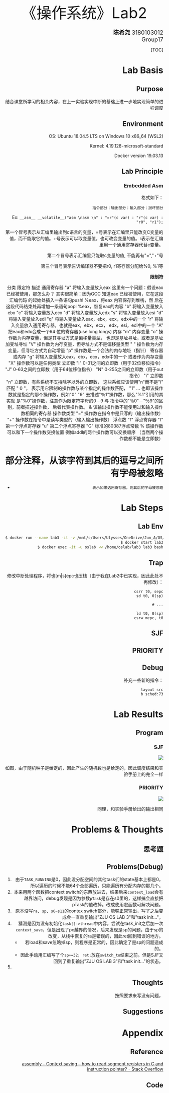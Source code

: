 <center><font size=7>《操作系统》Lab2</font></center><br /><div align='right'><font size=4><b>陈希尧</b> 3180103012</font><br /><div align='right'><font size=4>Group17</font></div>

[TOC]

# Lab Basis

## Purpose

结合课堂所学习的相关内容，在上⼀实验实现中断的基础上进一步地实现简单的进程调度

## Environment

OS: Ubuntu 18.04.5 LTS on Windows 10 x86_64 (WSL2)

Kernel: 4.19.128-microsoft-standard

Docker version 19.03.13

## Lab Principle

### Embedded Asm

格式如下：

`指令部分：输出部分：输入部分：损坏部分`

Ex: `__asm__ __volatile__("asm \nasm \n" : "=r"(c var) : "r"(c var) : "r0", "r1");`

第一个冒号表示从汇编里输出到c语言的变量，=号表示在汇编里只能改变C变量的值，而不能取它的值。+号表示可以取变量值，也可改变变量的值。r表示在汇编里用一个通用寄存器代替c变量。

第二个冒号表示汇编里只能取c变量的值, 不能再有"=","+"号

第三个冒号表示告诉编译器不要把r0, r1寄存器分配给%0, %1等

**限制符**

分类            限定符                    描述
通用寄存器       "a"               将输入变量放入eax
这里有一个问题：假设eax已经被使用，那怎么办？
其实很简单：因为GCC 知道eax 已经被使用，它在这段汇编代码
的起始处插入一条语句pushl %eax，将eax 内容保存到堆栈，然
后在这段代码结束处再增加一条语句popl %eax，恢复eax的内容
"b"               将输入变量放入ebx
"c"               将输入变量放入ecx
"d"                将输入变量放入edx
"s"               将输入变量放入esi
"d"               将输入变量放入edi
"q"              将输入变量放入eax，ebx，ecx，edx中的一个
"r"               将输入变量放入通用寄存器，也就是eax，ebx，ecx，
edx，esi，edi中的一个
"A"              把eax和edx合成一个64 位的寄存器(use long longs)
内存             "m"             内存变量
"o"             操作数为内存变量，但是其寻址方式是偏移量类型，
也即是基址寻址，或者是基址加变址寻址
"V"             操作数为内存变量，但寻址方式不是偏移量类型
" "             操作数为内存变量，但寻址方式为自动增量
"p"             操作数是一个合法的内存地址（指针）
寄存器或内存     "g"             将输入变量放入eax，ebx，ecx，edx中的一个
或者作为内存变量
"X"            操作数可以是任何类型
立即数
"I"             0-31之间的立即数（用于32位移位指令）
"J"             0-63之间的立即数（用于64位移位指令）
"N"             0-255之间的立即数（用于out指令）
"i"             立即数  
"n"            立即数，有些系统不支持除字以外的立即数，
这些系统应该使用"n"而不是"i"
匹配             " 0 "，         表示用它限制的操作数与某个指定的操作数匹配，
"1" ...               也即该操作数就是指定的那个操作数，例如"0"
"9"            去描述"％1"操作数，那么"%1"引用的其实就
是"%0"操作数，注意作为限定符字母的0－9 与
指令中的"％0"－"％9"的区别，前者描述操作数，
后者代表操作数。
&                     该输出操作数不能使用过和输入操作数相同的寄存器
操作数类型         "="          操作数在指令中是只写的（输出操作数）  
"+"          操作数在指令中是读写类型的（输入输出操作数）
浮点数             "f"          浮点寄存器
"t"           第一个浮点寄存器
"u"          第二个浮点寄存器
"G"          标准的80387浮点常数
%                   该操作数可以和下一个操作数交换位置
例如addl的两个操作数可以交换顺序
（当然两个操作数都不能是立即数）

#                   部分注释，从该字符到其后的逗号之间所有字母被忽略
*                     表示如果选用寄存器，则其后的字母被忽略

# Lab Steps

## Lab Env

```zsh
$ docker run --name lab3 -it -v /mnt/c/Users/Ulysses/OneDrive/Jun_A/OS/Lab/Lab3/Lab3_3180103012:/home/oslab/lab3 -u oslab -w /home/oslab/lab3 oslab:2020 /bin/bash # 使用--name命名
$ docker start lab3
$ docker exec -it -u oslab -w /home/oslab/lab3 lab3 bash
```

## Trap

修改中断处理程序，将也[m|s]epc也压栈（由于我在Lab2中已实现，因此此处不再修改）：

```assembly
csrr t0, sepc
sd t0, 0(sp)

# ...

ld t0, 0(sp)
csrw mepc, t0
```

## SJF

## PRIORITY

## Debug

补充一些新的指令：

```
layout src
b sched:73
```





# Lab Results

## Program

### SJF

![](assets/image-20201109132633353.png)

如图，由于随机种子是给定的，因此产生的随机数也是给定的，因此调度结果和实验手册上的完全一样

### PRIORITY

![](assets/image-20201109150554783.png)

同理，和实验手册给出的输出相同

# Problems & Thoughts

## 思考题




## Problems(Debug)

1. 由于`TASK_RUNNING`是0，因此没分配空间的其他task们的state基本上都是0，所以遍历的时候不能64个全部遍历，只能遍历有分配内存的那几个。
2. 本来用两个函数把context switch的东西放进去，结果后来`context_load`会有越界访问，debug发现是因为参数`pTask`是存在s0里的，这样搞会直接把pTask的值改掉。改成使用宏函数可解决问题。
3. 原本没写`ra, sp, s0~s11`的contex switch部分，能够正常输出，写了之后变成会一直重复输出"ZJU OS LAB 3"和"task init..."。
4. 猜测是因为没有初始化`task[]->thread`中内容，尝试在task_init之后加一次`context_save`，但是出现了pc越界的情况，后来发现是sp的问题，由于sp的改变，从栈中恢复的ra是错误的，因此ret回到错误的地方。
    * 若load和save忽略掉sp，则程序是正常的，因此确定了是sp的问题造成的。
    * 因此手动用汇编写了个`sp+=32; ret;`放在`switch_to`结束之前。但是SJF又回到了重复输出"ZJU OS LAB 3"和"task init..."的状态。
5. 

## Thoughts

按照要求来写没有问题，

## Suggestions



# Appendix

## Reference

[assembly - Context saving – how to read segment registers in C and instruction pointer? - Stack Overflow](https://stackoverflow.com/questions/54488861/context-saving-how-to-read-segment-registers-in-c-and-instruction-pointer)

## Code

